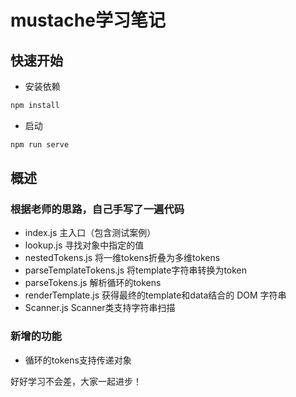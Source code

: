 # mustache学习笔记

## 快速开始

- 安装依赖

```bash
npm install
```

- 启动

```bash
npm run serve
```

## 概述

### 根据老师的思路，自己手写了一遍代码

- index.js 主入口（包含测试案例）
- lookup.js 寻找对象中指定的值
- nestedTokens.js 将一维tokens折叠为多维tokens
- parseTemplateTokens.js 将template字符串转换为token
- parseTokens.js 解析循环的tokens
- renderTemplate.js 获得最终的template和data结合的 DOM 字符串
- Scanner.js Scanner类支持字符串扫描

### 新增的功能

- 循环的tokens支持传递对象

好好学习不会差，大家一起进步！
